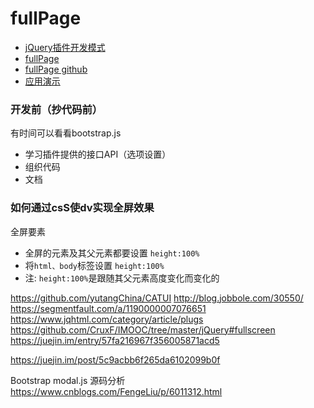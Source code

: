 # fullPage

- [jQuery插件开发模式](http://www.cnblogs.com/Wayou/p/jquery_plugin_tutorial.html)
- [fullPage](https://alvarotrigo.com/fullPage/zh/)
- [fullPage github](https://github.com/alvarotrigo/fullpage.js/)
- [应用演示](http://fullpage.81hu.com/)


### 开发前（抄代码前）

有时间可以看看bootstrap.js

- 学习插件提供的接口API（选项设置）
- 组织代码
- 文档

### 如何通过csS使dv实现全屏效果

全屏要素
- 全屏的元素及其父元素都要设置 `height:100%`
- 将`html、body`标签设置 `height:100%`
- 注: `height:100%`是跟随其父元素高度变化而变化的

https://github.com/yutangChina/CATUI
http://blog.jobbole.com/30550/
https://segmentfault.com/a/1190000007076651
https://www.jqhtml.com/category/article/plugs
https://github.com/CruxF/IMOOC/tree/master/jQuery#fullscreen
https://juejin.im/entry/57fa216967f356005871acd5


https://juejin.im/post/5c9acbb6f265da6102099b0f

Bootstrap modal.js 源码分析
https://www.cnblogs.com/FengeLiu/p/6011312.html